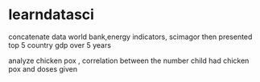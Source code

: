 # learndatasci

concatenate data world bank,energy indicators, scimagor then presented top 5 country gdp over 5 years

analyze chicken pox , correlation between the number child had chicken pox and doses given
